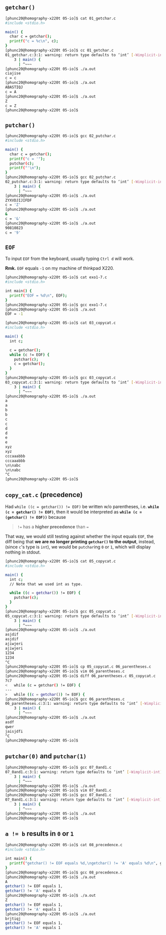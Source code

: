 ## `getchar()`
```bash
[phunc20@homography-x220t 05-io]$ cat 01_getchar.c
#include <stdio.h>

main() {
  char c = getchar();
  printf("c = %c\n", c);
}
[phunc20@homography-x220t 05-io]$ cc 01_getchar.c
01_getchar.c:3:1: warning: return type defaults to ‘int’ [-Wimplicit-int]
    3 | main() {
      | ^~~~
[phunc20@homography-x220t 05-io]$ ./a.out
ciajise
c = c
[phunc20@homography-x220t 05-io]$ ./a.out
ABASTIQJ
c = A
[phunc20@homography-x220t 05-io]$ ./a.out
Z
c = Z
[phunc20@homography-x220t 05-io]$
```

## `putchar()`
```bash
[phunc20@homography-x220t 05-io]$ gcc 02_putchar.c
#include <stdio.h>

main() {
  char c = getchar();
  printf("c = '");
  putchar(c);
  printf("'\n");
}
[phunc20@homography-x220t 05-io]$ gcc 02_putchar.c
02_putchar.c:3:1: warning: return type defaults to ‘int’ [-Wimplicit-int]
    3 | main() {
      | ^~~~
[phunc20@homography-x220t 05-io]$ ./a.out
ZYXVDJIJIFDF
c = 'Z'
[phunc20@homography-x220t 05-io]$ ./a.out
&
c = '&'
[phunc20@homography-x220t 05-io]$ ./a.out
90810823
c = '9'
```


## `EOF`
To input `EOF` from the keyboard, usually typing `Ctrl d` will work.

**Rmk.** `EOF` equals `-1` on my machine of thinkpad X220.
```bash
[phunc20@homography-x220t 05-io]$ cat exo1-7.c
#include <stdio.h>

int main() {
  printf("EOF = %d\n", EOF);
}
[phunc20@homography-x220t 05-io]$ gcc exo1-7.c
[phunc20@homography-x220t 05-io]$ ./a.out
EOF = -1
```

```bash
[phunc20@homography-x220t 05-io]$ cat 03_copycat.c
#include <stdio.h>

main() {
  int c;

  c = getchar();
  while (c != EOF) {
    putchar(c);
    c = getchar();
  }
}
[phunc20@homography-x220t 05-io]$ gcc 03_copycat.c
03_copycat.c:3:1: warning: return type defaults to ‘int’ [-Wimplicit-int]
    3 | main() {
      | ^~~~
[phunc20@homography-x220t 05-io]$ ./a.out
a
a
b
b
c
c
d
d
e
e
xyz
xyz
cccaaabbb
cccaaabbb
\n\nabc
\n\nabc
^C
[phunc20@homography-x220t 05-io]$
```

## `copy_cat.c` (precedence)
Had `while ((c = getchar()) != EOF)` be written w/o parentheses, i.e. **`while (c = getchar() != EOF)`**,
then it would be interpreted as **`while (c = (getchar() != EOF))`** because
> `!=` has a **higher precedence** than `=`

That way, we would still testing against whether the input equals `EOF`, the diff being that **we are no longer printing `getchar()` to the output**, instead, (since `c`'s type is `int`), we would be `putchar`ing `0` or `1`, which will display nothing in stdout.

```bash
[phunc20@homography-x220t 05-io]$ cat 05_copycat.c
#include <stdio.h>

main() {
  int c;
  // Note that we used int as type.

  while ((c = getchar()) != EOF) {
    putchar(c);
  }
}
[phunc20@homography-x220t 05-io]$ gcc 05_copycat.c
05_copycat.c:3:1: warning: return type defaults to ‘int’ [-Wimplicit-int]
    3 | main() {
      | ^~~~
[phunc20@homography-x220t 05-io]$ ./a.out
asjdif
asjdif
ajiwjeri
ajiwjeri
1234
1234
^C
[phunc20@homography-x220t 05-io]$ cp 05_copycat.c 06_parentheses.c
[phunc20@homography-x220t 05-io]$ vim 06_parentheses.c
[phunc20@homography-x220t 05-io]$ diff 06_parentheses.c 05_copycat.c
7c7
<   while (c = getchar() != EOF) {
---
>   while ((c = getchar()) != EOF) {
[phunc20@homography-x220t 05-io]$ gcc 06_parentheses.c
06_parentheses.c:3:1: warning: return type defaults to ‘int’ [-Wimplicit-int]
    3 | main() {
      | ^~~~
[phunc20@homography-x220t 05-io]$ ./a.out
asdf
qwer
jaisjdfi
^C
[phunc20@homography-x220t 05-io]$
```


## `putchar(0)` and `putchar(1)`
```bash
[phunc20@homography-x220t 05-io]$ gcc 07_0and1.c
07_0and1.c:3:1: warning: return type defaults to ‘int’ [-Wimplicit-int]
    3 | main() {
      | ^~~~
[phunc20@homography-x220t 05-io]$ ./a.out
[phunc20@homography-x220t 05-io]$ vim 07_0and1.c
[phunc20@homography-x220t 05-io]$ gcc 07_0and1.c
07_0and1.c:3:1: warning: return type defaults to ‘int’ [-Wimplicit-int]
    3 | main() {
      | ^~~~
[phunc20@homography-x220t 05-io]$ ./a.out
[phunc20@homography-x220t 05-io]$
```


## `a != b` results in `0` or `1`
```bash
[phunc20@homography-x220t 05-io]$ cat 08_precedence.c
#include <stdio.h>

int main() {
  printf("getchar() != EOF equals %d,\ngetchar() != 'A' equals %d\n", getchar() != EOF, getchar() != 'A');
}
[phunc20@homography-x220t 05-io]$ gcc 08_precedence.c
[phunc20@homography-x220t 05-io]$ ./a.out
A
getchar() != EOF equals 1,
getchar() != 'A' equals 0
[phunc20@homography-x220t 05-io]$ ./a.out
Z
getchar() != EOF equals 1,
getchar() != 'A' equals 1
[phunc20@homography-x220t 05-io]$ ./a.out
brjtiqj
getchar() != EOF equals 1,
getchar() != 'A' equals 1
```
